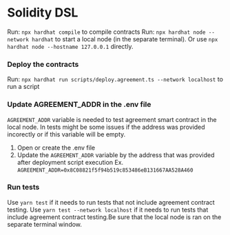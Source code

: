# Solidity DSL

Run: `npx hardhat compile` to compile contracts
Run: `npx hardhat node --network hardhat` to start a local node (in the separate terminal). Or use `npx hardhat node --hostname 127.0.0.1` directly.

### Deploy the contracts
Run: `npx hardhat run scripts/deploy.agreement.ts --network localhost` to run a script

### Update AGREEMENT_ADDR in the .env file
`AGREEMENT_ADDR` variable is needed to test agreement smart contract in the local node.
In tests might be some issues if the address was provided incorectly or if this variable will be empty.
1. Open or create the .env file
2. Update the `AGREEMENT_ADDR` variable by the address that was provided after deployment script execution
Ex. `AGREEMENT_ADDR=0x8C08821f5f94b519c853486eB131667AA528A460`

### Run tests
Use `yarn test` if it needs to run tests that not include agreement contract testing.
Use `yarn test --network localhost` if it needs to run tests that include agreement contract testing.Be sure that the local node is ran on the separate terminal window.